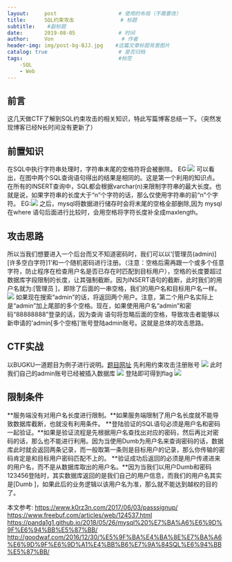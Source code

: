 ```yaml
---
layout:     post                    # 使用的布局（不需要改）
title:      SQL约束攻击               # 标题 
subtitle:    #副标题
date:       2019-08-05              # 时间
author:     Von                      # 作者
header-img: img/post-bg-BJJ.jpg    #这篇文章标题背景图片
catalog: true                       # 是否归档
tags:                               #标签
    -SQL
    - Web
---
```

前言
---
这几天做CTF了解到SQL约束攻击的相关知识，特此写篇博客总结一下。（突然发现博客已经N长时间没有更新了）

前置知识
---
在SQL中执行字符串处理时，字符串末尾的空格符将会被删除。
EG:![](http://VonLYC.github.io/img/blog2-1.png)
可以看出，在图中两个SQL查询语句得出的结果是相同的。这是第一个利用的知识点。
在所有的INSERT查询中，SQL都会根据varchar(n)来限制字符串的最大长度。也就是说，如果字符串的长度大于“n”个字符的话，那么仅使用字符串的前“n”个字符。
EG:![](http://VonLYC.github.io/img/blog2-2.png)
之后，mysql将数据进行储存时会将末尾的空格全部删除,因为 mysql 在where 语句后面进行比较时，会用空格将字符长度补全成maxlength。

攻击思路
---
所以当我们想要进入一个后台而又不知道密码时，我们可以以'[管理员(admin)][许多空白字符]1'和一个随机密码进行注册。（注意：空格后需再跟一个或多个任意字符，防止程序在检查用户名是否已存在时匹配到目标用户），空格的长度要超过数据库字段限制的长度，让其强制截断。因为INSERT语句的截断，此时我们的用户名就为:[管理员   ]，即除了后面的一串空格，我们的用户名和目标用户名一样。
![](http://VonLYC.github.io/img/blog2-3.png)
如果现在搜索“admin”的话，将返回两个用户。注意，第二个用户名实际上是“admin”加上尾部的多个空格。现在，如果使用用户名“admin”和密码“88888888”登录的话，因为查询
语句将忽略后面的空格，导致攻击者能够以新申请的'admin[多个空格]'账号登陆admin账号。这就是总体的攻击思路。

CTF实战
---
以BUGKU一道题目为例子进行说明。[题目网址](http://123.206.31.85:49163/index.php)
先利用约束攻击注册账号
![](http://VonLYC.github.io/img/blog2-4.png)
此时我们自己的admin账号已经被插入数据库
![](http://VonLYC.github.io/img/blog2-5.png)
登陆即可得到flag
![](http://VonLYC.github.io/img/blog2-6.png)

限制条件
---
**服务端没有对用户名长度进行限制。**如果服务端限制了用户名长度就不能导致数据库截断，也就没有利用条件。
**登陆验证的SQL语句必须是用户名和密码一起验证。**如果是验证流程是先根据用户名查找出对应的密码，然后再比对密码的话，那么也不能进行利用。因为当使用Dumb为用户名来查询密码的话，数据库此时就会返回两条记录，而一般取第一条则是目标用户的记录，那么你传输的密码肯定是和目标用户密码匹配不上的。
**验证成功后返回的必须是用户传递进来的用户名，而不是从数据库取出的用户名。**因为当我们以用户Dumb和密码123456登陆时，其实数据库返回的是我们自己的用户信息，而我们的用户名其实是[Dumb      ]，如果此后的业务逻辑以该用户名为准，那么就不能达到越权的目的了。

本文参考:
<https://www.k0rz3n.com/2017/06/03/passsignup/>
<https://www.freebuf.com/articles/web/124537.html>
<https://panda1g1.github.io/2018/05/26/mysql%20%E7%BA%A6%E6%9D%9F%E6%94%BB%E5%87%BB/>
<http://goodwaf.com/2016/12/30/%E5%9F%BA%E4%BA%8E%E7%BA%A6%E6%9D%9F%E6%9D%A1%E4%BB%B6%E7%9A%84SQL%E6%94%BB%E5%87%BB/>
